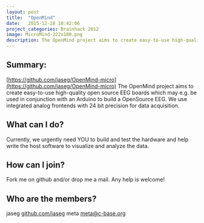 ```yaml
---
layout: post
title:  "OpenMind"
date:   2015-12-28 10:42:06
project_categories: Brainhack 2012
image: MicroMind-222x180.png
description: The OpenMind project aims to create easy-to-use high-quality open source EEG boards which may e.g. be used in conjunction with an Arduino to build a OpenSource EEG. We use integrated analog frontends with 24 bit precision for data acquisition.
---
```

## Summary:
[https://github.com/jaseg/OpenMind-micro](https://github.com/jaseg/OpenMind-micro)
The OpenMind project aims to create easy-to-use high-quality open source EEG boards which may e.g. be used in conjunction with an Arduino to build a OpenSource EEG. We use integrated analog frontends with 24 bit precision for data acquisition.

## What can I do?  
Currently, we urgently need YOU to build and test the hardware and help write the host software to visualize and analyze the data.

## How can I join?
Fork me on github and/or drop me a mail. Any help is welcome!

## Who are the members?
jaseg [github.com/jaseg](github.com/jaseg)
meta [meta@c-base.org](meta@c-base.org)
